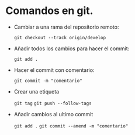 # Comandos en git.
- Cambiar a una rama del repositorio remoto: 

  `git checkout --track origin/develop`


- Añadir todos los cambios para hacer el commit: 

  `git add .`


- Hacer el commit con comentario: 

  `git commit -m "comentario"`
  
- Crear una etiqueta

  `git tag` `git push --follow-tags`
  
- Añadir cambios al ultimo commit

  `git add .` `git commit --amend -m "comentario"`
